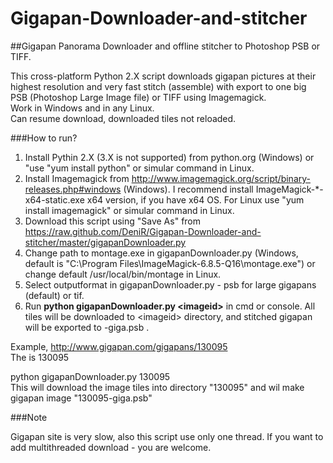Gigapan-Downloader-and-stitcher
===============================

##Gigapan Panorama Downloader and offline stitcher to Photoshop PSB or TIFF. 

This cross-platform Python 2.X script downloads gigapan pictures at their highest resolution and very fast stitch (assemble) with export to one big PSB (Photoshop Large Image file) or TIFF using Imagemagick.  
Work in Windows and in any Linux.  
Can resume download, downloaded tiles not reloaded.

###How to run?
1. Install Pythin 2.X (3.X is not supported) from python.org (Windows) or "use "yum install python" or simular command in Linux.  
2. Install Imagemagick from http://www.imagemagick.org/script/binary-releases.php#windows (Windows). I recommend install ImageMagick-*-x64-static.exe x64 version, if you have x64 OS. For Linux use "yum install imagemagick" or simular command in Linux.  
3. Download this script using "Save As" from https://raw.github.com/DeniR/Gigapan-Downloader-and-stitcher/master/gigapanDownloader.py  
4. Change path to montage.exe in gigapanDownloader.py (Windows, default is "C:\\Program Files\\ImageMagick-6.8.5-Q16\\montage.exe") or change default /usr/local/bin/montage in Linux.  
5. Select outputformat in gigapanDownloader.py - psb for large gigapans (default) or tif.  
6. Run **python gigapanDownloader.py \<imageid>** in cmd or console. All tiles will be downloaded to \<imageid> directory, and stitched gigapan will be exported to <imageid>-giga.psb .

Example, http://www.gigapan.com/gigapans/130095  
The <imageid> is 130095

python gigapanDownloader.py 130095  
This will download the image tiles into directory "130095" and wil make gigapan image "130095-giga.psb"

###Note

Gigapan site is very slow, also this script use only one thread. If you want to add multithreaded download - you are welcome.
